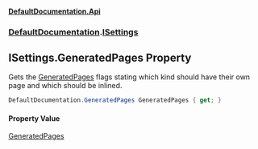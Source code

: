 #### [DefaultDocumentation.Api](index.md 'index')
### [DefaultDocumentation](index.md#DefaultDocumentation 'DefaultDocumentation').[ISettings](ISettings.md 'DefaultDocumentation.ISettings')

## ISettings.GeneratedPages Property

Gets the [GeneratedPages](GeneratedPages.md 'DefaultDocumentation.GeneratedPages') flags stating which kind should have their own page and which should be inlined.

```csharp
DefaultDocumentation.GeneratedPages GeneratedPages { get; }
```

#### Property Value
[GeneratedPages](GeneratedPages.md 'DefaultDocumentation.GeneratedPages')